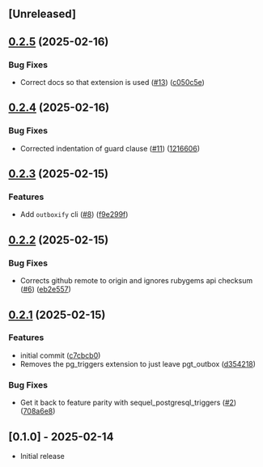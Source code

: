 ## [Unreleased]

## [0.2.5](https://github.com/rubyists/sequel-pgt_outbox/compare/v0.2.4...v0.2.5) (2025-02-16)


### Bug Fixes

* Correct docs so that extension is used ([#13](https://github.com/rubyists/sequel-pgt_outbox/issues/13)) ([c050c5e](https://github.com/rubyists/sequel-pgt_outbox/commit/c050c5e831e3285b4b2168150ed3ea66dea680e6))

## [0.2.4](https://github.com/rubyists/sequel-pgt_outbox/compare/v0.2.3...v0.2.4) (2025-02-16)


### Bug Fixes

* Corrected indentation of guard clause ([#11](https://github.com/rubyists/sequel-pgt_outbox/issues/11)) ([1216606](https://github.com/rubyists/sequel-pgt_outbox/commit/12166061f54bfc395822dab58d065b3cab848537))

## [0.2.3](https://github.com/rubyists/sequel-pgt_outbox/compare/v0.2.2...v0.2.3) (2025-02-15)


### Features

* Add `outboxify` cli ([#8](https://github.com/rubyists/sequel-pgt_outbox/issues/8)) ([f9e299f](https://github.com/rubyists/sequel-pgt_outbox/commit/f9e299f1e86936879d1794dd44f2364ce6bc1ae5))

## [0.2.2](https://github.com/rubyists/sequel-pgt_outbox/compare/v0.2.1...v0.2.2) (2025-02-15)


### Bug Fixes

* Corrects github remote to origin and ignores rubygems api checksum ([#6](https://github.com/rubyists/sequel-pgt_outbox/issues/6)) ([eb2e557](https://github.com/rubyists/sequel-pgt_outbox/commit/eb2e55743fb13a30427bbcc3ffd71a9c17f1972e))

## [0.2.1](https://github.com/rubyists/sequel-pgt_outbox/compare/v0.2.0...v0.2.1) (2025-02-15)


### Features

* initial commit ([c7cbcb0](https://github.com/rubyists/sequel-pgt_outbox/commit/c7cbcb01c39d2415100d34af041526a5cecb5626))
* Removes the pg_triggers extension to just leave pgt_outbox ([d354218](https://github.com/rubyists/sequel-pgt_outbox/commit/d35421806c8812876e1905afe86afc24a5d501ac))


### Bug Fixes

* Get it back to feature parity with sequel_postgresql_triggers ([#2](https://github.com/rubyists/sequel-pgt_outbox/issues/2)) ([708a6e8](https://github.com/rubyists/sequel-pgt_outbox/commit/708a6e8a263694714a76d43dde49f8ccae2ca278))

## [0.1.0] - 2025-02-14

- Initial release
